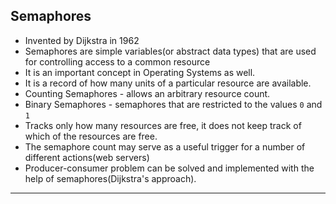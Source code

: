 ## Semaphores
- Invented by Dijkstra in 1962
- Semaphores are simple variables(or abstract data types) that are used for controlling access to a common resource
- It is an important concept in Operating Systems as well.
- It is a record of how many units of a particular resource are available.
- Counting Semaphores - allows an arbitrary resource count.
- Binary Semaphores - semaphores that are restricted to the values `0` and `1`
- Tracks only how many resources are free, it does not keep track of which of the resources are free.
- The semaphore count may serve as a useful trigger for a number of different actions(web servers)
- Producer-consumer problem can be solved and implemented with the help of semaphores(Dijkstra's approach).
---